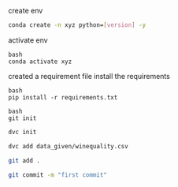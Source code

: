 create env

```bash
conda create -n xyz python=[version] -y
```

activate env
```
bash
conda activate xyz
```

created a requirement file
install the requirements
```
bash 
pip install -r requirements.txt
```

```
bash
git init
```

```bash
dvc init
```

```bash
dvc add data_given/winequality.csv
```

```bash
git add .
```

```bash
git commit -m "first commit"
```